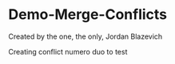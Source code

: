 # Demo-Merge-Conflicts

Created by the one, the only, Jordan Blazevich

Creating conflict numero duo to test
